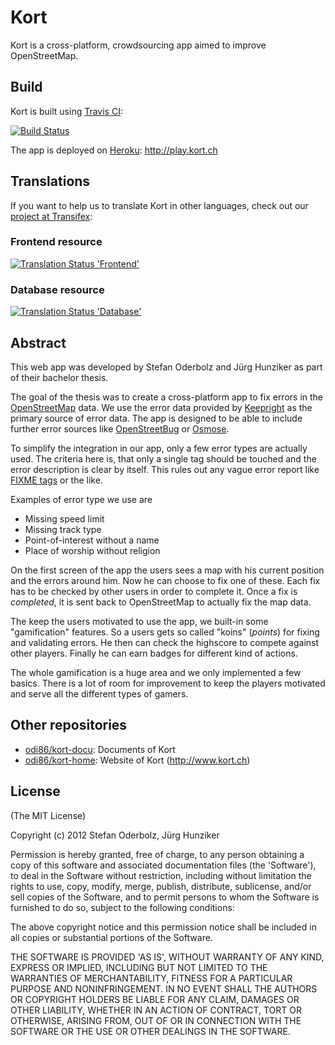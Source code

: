 # Kort

Kort is a cross-platform, crowdsourcing app aimed to improve OpenStreetMap.

## Build

Kort is built using [Travis CI](https://travis-ci.org):

[![Build Status](https://api.travis-ci.org/odi86/kort.png?branch=master)](http://travis-ci.org/odi86/kort)

The app is deployed on [Heroku](https://www.heroku.com/): http://play.kort.ch

## Translations

If you want to help us to translate Kort in other languages, check out our [project at Transifex](https://www.transifex.com/projects/p/kort/):

### Frontend resource
[![Translation Status 'Frontend'](https://www.transifex.com/projects/p/kort/resource/frontend/chart/image_png)](https://www.transifex.com/projects/p/kort/resource/frontend/)

### Database resource
[![Translation Status 'Database'](https://www.transifex.com/projects/p/kort/resource/database/chart/image_png)](https://www.transifex.com/projects/p/kort/resource/database/)

## Abstract

This web app was developed by Stefan Oderbolz and Jürg Hunziker as part of their bachelor thesis.

The goal of the thesis was to create a cross-platform app to fix errors in the [OpenStreetMap](http://www.openstreetmap.org/) data.
We use the error data provided by [Keepright](http://www.keepright.at/) as the primary source of error data. The app is designed to be able to include further error sources like [OpenStreetBug](http://openstreetbugs.schokokeks.org/) or [Osmose](http://osmose.openstreetmap.fr/map/).

To simplify the integration in our app, only a few error types are actually used. The criteria here is, that only a single tag should be touched and the error description is clear by itself.
This rules out any vague error report like [FIXME tags](http://wiki.openstreetmap.org/wiki/Key:fixme) or the like.

Examples of error type we use are

* Missing speed limit
* Missing track type
* Point-of-interest without a name
* Place of worship without religion

On the first screen of the app the users sees a map with his current position and the errors around him.
Now he can choose to fix one of these. Each fix has to be checked by other users in order to complete it.
Once a fix is _completed_, it is sent back to OpenStreetMap to actually fix the map data.

The keep the users motivated to use the app, we built-in some "gamification" features.
So a users gets so called "koins" (_points_) for fixing and validating errors.
He then can check the highscore to compete against other players.
Finally he can earn badges for different kind of actions.

The whole gamification is a huge area and we only implemented a few basics.
There is a lot of room for improvement to keep the players motivated and  serve all the different types of gamers.

## Other repositories

* [odi86/kort-docu](https://github.com/odi86/kort-docu): Documents of Kort
* [odi86/kort-home](https://github.com/odi86/kort-home): Website of Kort (http://www.kort.ch)

## License

(The MIT License)

Copyright (c) 2012 Stefan Oderbolz, Jürg Hunziker

Permission is hereby granted, free of charge, to any person obtaining
a copy of this software and associated documentation files (the
'Software'), to deal in the Software without restriction, including
without limitation the rights to use, copy, modify, merge, publish,
distribute, sublicense, and/or sell copies of the Software, and to
permit persons to whom the Software is furnished to do so, subject to
the following conditions:

The above copyright notice and this permission notice shall be
included in all copies or substantial portions of the Software.

THE SOFTWARE IS PROVIDED 'AS IS', WITHOUT WARRANTY OF ANY KIND,
EXPRESS OR IMPLIED, INCLUDING BUT NOT LIMITED TO THE WARRANTIES OF
MERCHANTABILITY, FITNESS FOR A PARTICULAR PURPOSE AND NONINFRINGEMENT.
IN NO EVENT SHALL THE AUTHORS OR COPYRIGHT HOLDERS BE LIABLE FOR ANY
CLAIM, DAMAGES OR OTHER LIABILITY, WHETHER IN AN ACTION OF CONTRACT,
TORT OR OTHERWISE, ARISING FROM, OUT OF OR IN CONNECTION WITH THE
SOFTWARE OR THE USE OR OTHER DEALINGS IN THE SOFTWARE.
